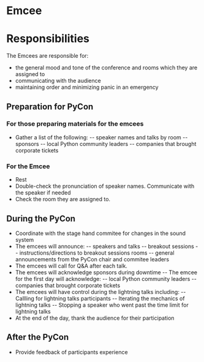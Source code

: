 # Emcee

# Responsibilities

The Emcees are responsible for:
- the general mood and tone of the conference and rooms which they are assigned to
- communicating with the audience
- maintaining order and minimizing panic in an emergency

## Preparation for PyCon
### For those preparing materials for the emcees
- Gather a list of the following:
-- speaker names and talks by room
-- sponsors
-- local Python community leaders
-- companies that brought corporate tickets

### For the Emcee
- Rest
- Double-check the pronunciation of speaker names. Communicate with the speaker if needed
- Check the room they are assigned to.

## During the PyCon
- Coordinate with the stage hand commitee for changes in the sound system
- The emcees will announce:
-- speakers and talks
-- breakout sessions
-- instructions/directions to breakout sessions rooms
-- general announcements from the PyCon chair and commitee leaders
- The emcees will call for Q&A after each talk.
- The emcees will acknowledge sponsors during downtime
-- The emcee for the first day will acknowledge:
-- local Python community leaders
-- companies that brought corporate tickets
- The emcees will have control during the lightning talks including:
-- Callling for lightning talks participants
-- Iterating the mechanics of lightning talks
-- Stopping a speaker who went past the time limit for lightning talks
- At the end of the day, thank the audience for their participation

## After the PyCon
- Provide feedback of participants experience